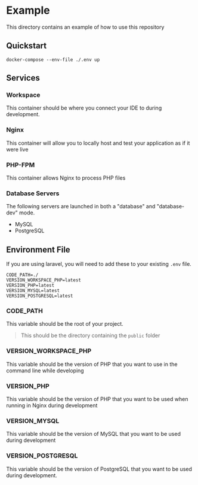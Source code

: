 # Example

This directory contains an example of how to use this repository

## Quickstart
`docker-compose --env-file ./.env up`

## Services

### Workspace
This container should be where you connect your IDE to during development.

### Nginx
This container will allow you to locally host and test your application as if it were live

### PHP-FPM
This container allows Nginx to process PHP files

### Database Servers
The following servers are launched in both a "database" and "database-dev" mode.

- MySQL
- PostgreSQL

## Environment File
If you are using laravel, you will need to add these to your existing `.env` file.
```
CODE_PATH=./
VERSION_WORKSPACE_PHP=latest
VERSION_PHP=latest
VERSION_MYSQL=latest
VERSION_POSTGRESQL=latest
```

### CODE_PATH
This variable should be the root of your project.

> This should be the directory containing the `public` folder

### VERSION_WORKSPACE_PHP
This variable should be the version of PHP that you want to use in the command line while developing

### VERSION_PHP
This variable should be the version of PHP that you want to be used when running in Nginx during development

### VERSION_MYSQL
This variable should be the version of MySQL that you want to be used during development

### VERSION_POSTGRESQL
This variable should be the version of PostgreSQL that you want to be used during development.